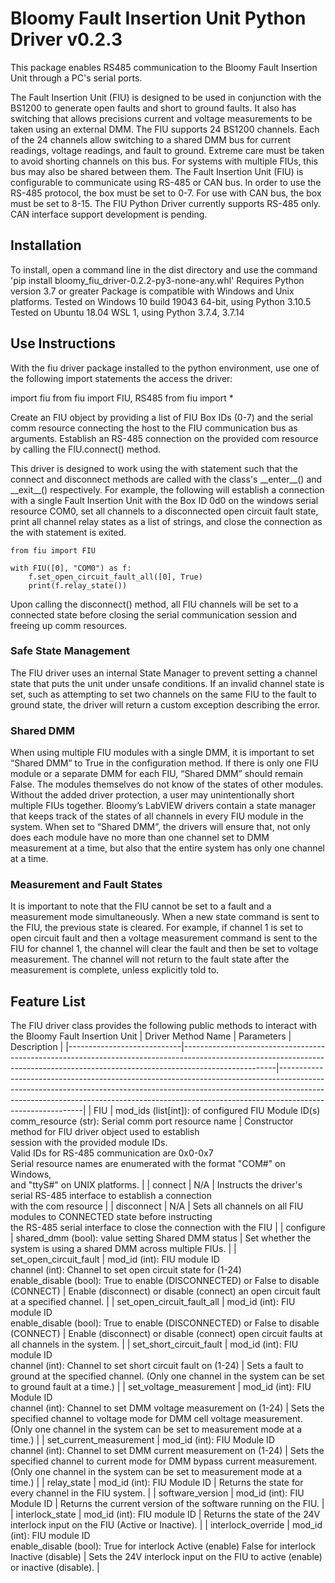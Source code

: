# Bloomy Fault Insertion Unit Python Driver v0.2.3
This package enables RS485 communication to the Bloomy Fault Insertion Unit through a PC's serial ports. 

The Fault Insertion Unit (FIU) is designed to be used in conjunction with the BS1200 to generate open faults and short to ground faults. It also has switching that allows precisions current and voltage measurements to be taken using an external DMM. 
The FIU supports 24 BS1200 channels. Each of the 24 channels allow switching to a shared DMM bus for current readings, voltage readings, and fault to ground. Extreme care must be taken to avoid shorting channels on this bus. For systems with multiple FIUs, this bus may also be shared between them.
The Fault Insertion Unit (FIU) is configurable to communicate using RS-485 or CAN bus. 
In order to use the RS-485 protocol, the box must be set to 0-7. For use with CAN bus, the box must be set to 8-15. 
The FIU Python Driver currently supports RS-485 only. CAN interface support development is pending.

## Installation
To install, open a command line in the dist directory and use the command 'pip install bloomy_fiu_driver-0.2.2-py3-none-any.whl'
Requires Python version 3.7 or greater
Package is compatible with Windows and Unix platforms. 
Tested on Windows 10 build 19043 64-bit, using Python 3.10.5
Tested on Ubuntu 18.04 WSL 1, using Python 3.7.4, 3.7.14

## Use Instructions
With the fiu driver package installed to the python environment, use one of the following import statements the access the driver:

import fiu
from fiu import FIU, RS485
from fiu import *

Create an FIU object by providing a list of FIU Box IDs (0-7) and the serial comm resource connecting the host to the FIU communication bus as arguments.
Establish an RS-485 connection on the provided com resource  by calling the FIU.connect() method.

This driver is designed to work using the with statement such that the connect and disconnect methods are called with the class's \_\_enter\_\_() and \_\_exit\_\_() 
respectively. 
For example, the following will establish a connection with a single Fault Insertion Unit with the Box ID 0d0 on the windows serial resource COM0, set all channels to a disconnected open circuit fault state, print all channel relay states as a list of strings, and close the connection as the with statement is exited.

```
from fiu import FIU

with FIU([0], "COM0") as f:
    f.set_open_circuit_fault_all([0], True)
    print(f.relay_state())
```
Upon calling the disconnect() method, all FIU channels will be set to a connected state before closing the serial communication session and freeing up comm resources. 

### Safe State Management
The FIU driver uses an internal State Manager to prevent setting a channel state that puts the unit under unsafe conditions. 
If an invalid channel state is set, such as attempting to set two channels on the same FIU to the fault to ground state, the 
driver will return a custom exception describing the error. 

### Shared DMM
When using multiple FIU modules with a single DMM, it is important to set “Shared DMM” to True in the configuration method. If there is only one FIU module or a separate DMM for each FIU, “Shared DMM” should remain False.
The modules themselves do not know of the states of other modules. Without the added driver protection, a user may unintentionally short multiple FIUs together. Bloomy’s LabVIEW drivers contain a state manager that keeps track of the states of all channels in every FIU module in the system. When set to “Shared DMM”, the drivers will ensure that, not only does each module have no more than one channel set to DMM measurement at a time, but also that the entire system has only one channel at a time.
### Measurement and Fault States
It is important to note that the FIU cannot be set to a fault and a measurement mode simultaneously. When a new state command is sent to the FIU, the previous state is cleared. For example, if channel 1 is set to open circuit fault and then a voltage measurement command is sent to the FIU for channel 1, the channel will clear the fault and then be set to voltage measurement. The channel will not return to the fault state after the measurement is complete, unless explicitly told to.

## Feature List
The FIU driver class provides the following public methods to interact with the Bloomy Fault Insertion Unit
| Driver Method Name         | Parameters                                                                                                                                                                        | Description                                                                                                                                                                                                                                                           |
|----------------------------|-----------------------------------------------------------------------------------------------------------------------------------------------------------------------------------|-----------------------------------------------------------------------------------------------------------------------------------------------------------------------------------------------------------------------------------------------------------------------|
| FIU                        | mod_ids (list[int]): of configured FIU Module ID(s)<br>comm_resource (str): Serial comm port resource name                                                                        | Constructor method for FIU driver object used to establish <br>session with the provided module IDs. <br>Valid IDs for RS-485 communication are 0x0-0x7<br>Serial resource names are enumerated with the format "COM#" on Windows,<br>and "ttyS#" on UNIX platforms.  |
| connect                    | N/A                                                                                                                                                                               | Instructs the driver's serial RS-485 interface to establish a connection<br>with the com resource                                                                                                                                                                     |
| disconnect                 | N/A                                                                                                                                                                               | Sets all channels on all FIU modules to CONNECTED state before instructing <br>the RS-485 serial interface to close the connection with the FIU                                                                                                                       |
| configure                  | shared_dmm (bool): value setting Shared DMM status                                                                                                                                | Set whether the system is using a shared DMM across multiple FIUs.                                                                                                                                                                                                    |
| set_open_circuit_fault     | mod_id (int): FIU module ID<br>channel (int): Channel to set open circuit state for (1-24)<br>enable_disable (bool): True to enable (DISCONNECTED) or False to disable (CONNECT)  | Enable (disconnect) or disable (connect) an open circuit fault at a specified channel.                                                                                                                                                                                |
| set_open_circuit_fault_all | mod_id (int): FIU module ID<br>enable_disable (bool): True to enable (DISCONNECTED) or False to disable (CONNECT)                                                                 | Enable (disconnect) or disable (connect) open circuit faults at all channels in the system.                                                                                                                                                                           |
| set_short_circuit_fault    | mod_id (int): FIU module ID<br>channel (int): Channel to set short circuit fault on (1-24)                                                                                        | Sets a fault to ground at the specified channel. (Only one channel in the system can be set to ground fault at a time.)                                                                                                                                               |
| set_voltage_measurement    | mod_id (int): FIU Module ID<br>channel (int): Channel to set DMM voltage measurement on (1-24)                                                                                    | Sets the specified channel to voltage mode for DMM cell voltage measurement. (Only one channel in the system can be set to measurement mode at a time.)                                                                                                               |
| set_current_measurement    | mod_id (int): FIU Module ID<br>channel (int): Channel to set DMM current measurement on (1-24)                                                                                    | Sets the specified channel to current mode for DMM bypass current measurement. (Only one channel in the system can be set to measurement mode at a time.)                                                                                                             |
| relay_state                | mod_id (int): FIU Module ID                                                                                                                                                       | Returns the state for every channel in the FIU system.                                                                                                                                                                                                                |
| software_version           | mod_id (int): FIU Module ID                                                                                                                                                       | Returns the current version of the software running on the FIU.                                                                                                                                                                                                       |
| interlock_state            | mod_id (int): FIU module ID                                                                                                                                                       | Returns the state of the 24V interlock input on the FIU (Active or Inactive).                                                                                                                                                                                         |
| interlock_override         | mod_id (int): FIU module ID<br>enable_disable (bool): True for interlock Active (enable) False for interlock Inactive (disable)                                                   | Sets the 24V interlock input on the FIU to active (enable) or inactive (disable).                                                                                                                                                                                     |